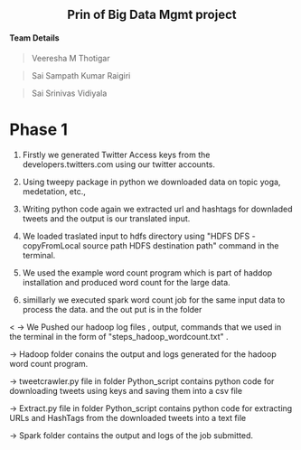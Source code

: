 <h2 align="center"> Prin of Big Data Mgmt project</h2>

<h4>Team Details</h4>
<blockquote>
 <p>Veeresha M Thotigar</p>
 </blockquote>
<blockquote>
 <p>Sai Sampath Kumar Raigiri </p>
 </blockquote>
 <blockquote>
 <p>Sai Srinivas Vidiyala</p>
 </blockquote>

# Phase 1

1. Firstly we generated Twitter Access keys from the developers.twitters.com using our twitter accounts.

2. Using tweepy package in python we downloaded data on topic yoga, medetation, etc.,

3. Writing python code again we extracted url and hashtags for downladed tweets and the output is our translated input.

4. We loaded traslated input to hdfs directory using "HDFS DFS -copyFromLocal source path HDFS destination path" command in the terminal.

5. We used the example word count program which is part of haddop installation and produced word count for the large data.

6. simillarly we executed spark word count job for the same input data to process the data. and the out put is in the folder

<
-> We Pushed our hadoop log files , output, commands that we used in the terminal in the form of "steps_hadoop_wordcount.txt" .

-> Hadoop folder conains the output and logs generated for the hadoop word count program.

-> tweetcrawler.py file in folder Python_script contains python code for downloading tweets using keys and saving them into a csv file
  
-> Extract.py file in folder Python_script contains python code for extracting URLs and HashTags from the downloaded tweets into a text file

-> Spark folder contains the output and logs of the job submitted.
>

